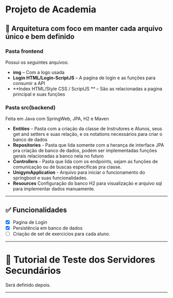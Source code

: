 # Projeto de Academia

## 📌 Arquitetura com foco em manter cada arquivo único e bem definido

### Pasta frontend
 Possui os seguintes arquivos:
 
- **img** – Com a logo usada
- **Login HTML/Login-ScriptJS** – A pagina de login e as funções para consumir a API
- **Index HTML/Style CSS / ScriptJS ** –  São as relacionadas a pagina principal e suas funções
  
### Pasta src(backend)

 Feita em Java com SpringWeb, JPA, H2 e Maven

- **Entities** – Pasta com a criação da classe de Instrutores e Alunos, seus get and setters e suas relação, e os notations necessários para criar o banco de dados
- **Repositories** - Pasta que lida somente com a herança de interface JPA pra criação de banco de dados, podem ser implementadas funções gerais relacionadas a banco nela no futuro
- **Controllers** - Pasta que lida com os endpoints, sejam as funções de comunicação ou de buscas especificas pra classe.
-  **UnigymApplication** - Arquivo para iniciar o funcionamento do springboot e suas funcionalidades.
-  **Resources** Configuração do banco H2 para visualização e arquivo sql para implementar dados manuamente.

---

## ✅ Funcionalidades

- [x] Pagina de Login 
- [x] Persistência em banco de dados 
- [ ] Criação de set de exercicios para cada aluno.

---
# 🧪 Tutorial de Teste dos Servidores Secundários

Será definido depois.

---
